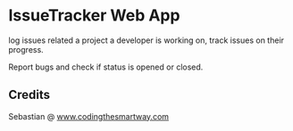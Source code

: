 # IssueTracker Web App

log issues related a project a developer is working on, track issues on their progress.

Report bugs and check if status is opened or closed.

## Credits

Sebastian @ www.codingthesmartway.com

